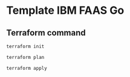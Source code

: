 # Template IBM FAAS Go

## Terraform command

```bash
terraform init

terraform plan

terraform apply
```